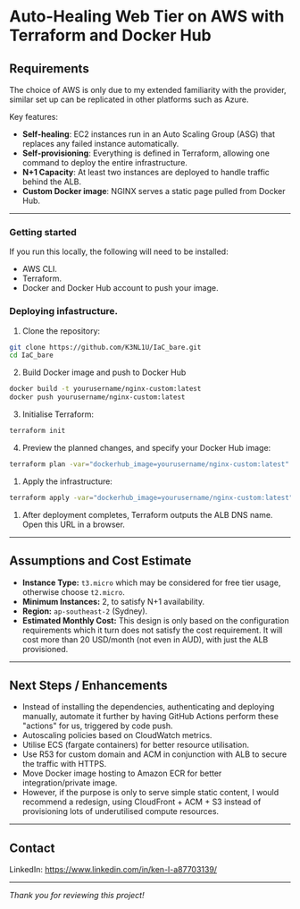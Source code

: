 # Auto-Healing Web Tier on AWS with Terraform and Docker Hub

## Requirements

The choice of AWS is only due to my extended familiarity with the provider, similar set up can be replicated in other platforms such as Azure.

Key features:
- **Self-healing**: EC2 instances run in an Auto Scaling Group (ASG) that replaces any failed instance automatically.
- **Self-provisioning**: Everything is defined in Terraform, allowing one command to deploy the entire infrastructure.
- **N+1 Capacity**: At least two instances are deployed to handle traffic behind the ALB.
- **Custom Docker image**: NGINX serves a static page pulled from Docker Hub.

---

### Getting started

If you run this locally, the following will need to be installed:
- AWS CLI.
- Terraform.
- Docker and Docker Hub account to push your image.

### Deploying infastructure.
1. Clone the repository:
```bash
git clone https://github.com/K3NL1U/IaC_bare.git
cd IaC_bare
```
2. Build Docker image and push to Docker Hub
```bash
docker build -t yourusername/nginx-custom:latest
docker push yourusername/nginx-custom:latest
```
3. Initialise Terraform:
```bash
terraform init
```
4. Preview the planned changes, and specify your Docker Hub image:
```bash
terraform plan -var="dockerhub_image=yourusername/nginx-custom:latest"
```
1. Apply the infrastructure:
```bash
terraform apply -var="dockerhub_image=yourusername/nginx-custom:latest"
```
1. After deployment completes, Terraform outputs the ALB DNS name. Open this URL in a browser.

---

## Assumptions and Cost Estimate

- **Instance Type:** `t3.micro` which may be considered for free tier usage, otherwise choose `t2.micro`.
- **Minimum Instances:** 2, to satisfy N+1 availability.
- **Region:** `ap-southeast-2` (Sydney).
- **Estimated Monthly Cost:** This design is only based on the configuration requirements which it turn does not satisfy the cost requirement. It will cost more than 20 USD/month (not even in AUD), with just the ALB provisioned.

---

## Next Steps / Enhancements

- Instead of installing the dependencies, authenticating and deploying manually, automate it further by having GitHub Actions perform these "actions" for us, triggered by code push.
- Autoscaling policies based on CloudWatch metrics.
- Utilise ECS (fargate containers) for better resource utilisation.
- Use R53 for custom domain and ACM in conjunction with ALB to secure the traffic with HTTPS.
- Move Docker image hosting to Amazon ECR for better integration/private image.
- However, if the purpose is only to serve simple static content, I would recommend a redesign, using CloudFront + ACM + S3 instead of provisioning lots of underutilised compute resources.

---

## Contact

LinkedIn: https://www.linkedin.com/in/ken-l-a87703139/

---

*Thank you for reviewing this project!*
